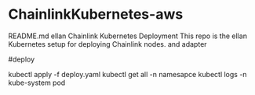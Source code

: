 # ChainlinkKubernetes-aws
README.md
ellan Chainlink Kubernetes Deployment
This repo is the ellan Kubernetes setup for deploying Chainlink nodes. and adapter

  

#deploy
 
  kubectl apply -f deploy.yaml
  kubectl get all -n namesapce
  kubectl logs -n kube-system pod
  
  
